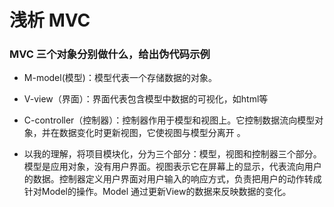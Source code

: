 # 浅析 MVC

### MVC 三个对象分别做什么，给出伪代码示例
* M-model(模型)：模型代表一个存储数据的对象。
* V-view（界面）：界面代表包含模型中数据的可视化，如html等
* C-controller（控制器）：控制器作用于模型和视图上。它控制数据流向模型对象，并在数据变化时更新视图，它使视图与模型分离开 。



* 以我的理解，将项目模块化，分为三个部分：模型，视图和控制器三个部分。模型是应用对象，没有用户界面。视图表示它在屏幕上的显示，代表流向用户的数据。控制器定义用户界面对用户输入的响应方式，负责把用户的动作转成针对Model的操作。Model 通过更新View的数据来反映数据的变化。
